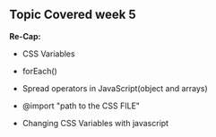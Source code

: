 ## **Topic Covered week 5**

**Re-Cap:**
 
 - CSS Variables  

 - forEach()

 - Spread operators in JavaScript(object and arrays) 

 - @import "path to the CSS FILE"

 - Changing CSS Variables with javascript  

